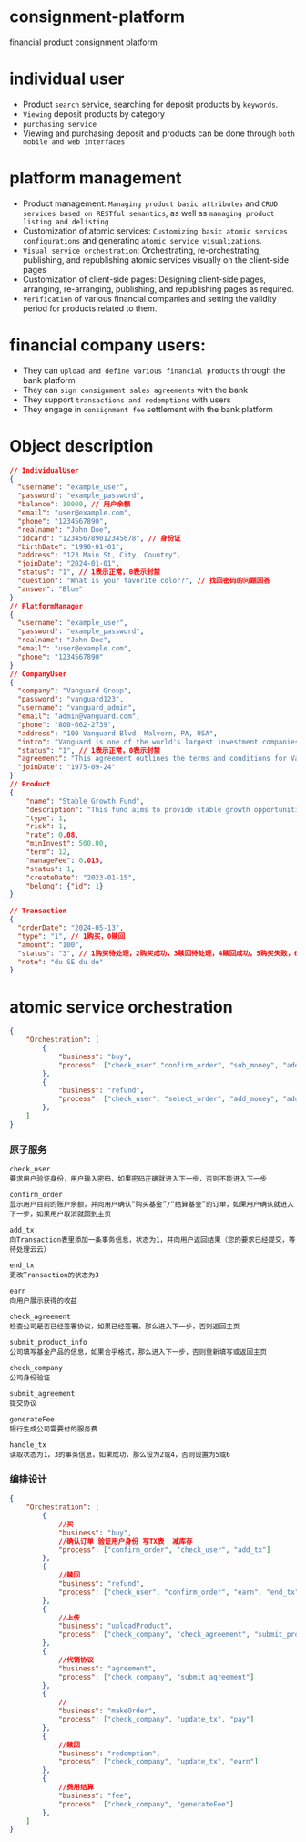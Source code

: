 # consignment-platform
financial product consignment platform

# individual user
- Product `search` service, searching for deposit products by `keywords`.
- `Viewing` deposit products by category
- `purchasing service`
- Viewing and purchasing deposit and products can be done through `both mobile and web interfaces`

# platform management
- Product management: `Managing product basic attributes` and `CRUD services based on RESTful semantics`, as well as `managing product listing and delisting`
- Customization of atomic services: `Customizing basic atomic services configurations` and generating `atomic service visualizations`.
- `Visual service orchestration`: Orchestrating, re-orchestrating, publishing, and republishing atomic services visually on the client-side pages
- Customization of client-side pages: Designing client-side pages, arranging, re-arranging, publishing, and republishing pages as required.
- `Verification` of various financial companies and setting the validity period for products related to them.


# financial company users:
- They can `upload and define various financial products` through the bank platform
- They can `sign consignment sales agreements` with the bank
- They support `transactions and redemptions` with users
- They engage in `consignment fee` settlement with the bank platform

# Object description
```json
// IndividualUser
{
  "username": "example_user",
  "password": "example_password",
  "balance": 10000, // 用户余额
  "email": "user@example.com",
  "phone": "1234567890",
  "realname": "John Doe",
  "idcard": "123456789012345678", // 身份证
  "birthDate": "1990-01-01",
  "address": "123 Main St, City, Country",
  "joinDate": "2024-01-01",
  "status": "1", // 1表示正常，0表示封禁
  "question": "What is your favorite color?", // 找回密码的问题回答
  "answer": "Blue"
}
// PlatformManager
{
  "username": "example_user",
  "password": "example_password",
  "realname": "John Doe",
  "email": "user@example.com",
  "phone": "1234567890"
}
// CompanyUser
{
  "company": "Vanguard Group",
  "password": "vanguard123",
  "username": "vanguard_admin",
  "email": "admin@vanguard.com",
  "phone": "800-662-2739",
  "address": "100 Vanguard Blvd, Malvern, PA, USA",
  "intro": "Vanguard is one of the world's largest investment companies, offering a large selection of low-cost mutual funds, ETFs, advice, and related services.",
  "status": "1", // 1表示正常，0表示封禁
  "agreement": "This agreement outlines the terms and conditions for Vanguard's products to be sold on the platform.",
  "joinDate": "1975-09-24"
}
// Product
{
    "name": "Stable Growth Fund",
    "description": "This fund aims to provide stable growth opportunities through a diversified investment portfolio for long-term returns.",
    "type": 1,
    "risk": 1,
    "rate": 0.08,
    "minInvest": 500.00,
    "term": 12,
    "manageFee": 0.015,
    "status": 1,
    "createDate": "2023-01-15",
    "belong": {"id": 1}
}

// Transaction
{
  "orderDate": "2024-05-13",
  "type": "1", // 1购买，0赎回
  "amount": "100",
  "status": "3", // 1购买待处理，2购买成功，3赎回待处理，4赎回成功，5购买失败，6赎回失败
  "note": "du SE du de"
}
```
# atomic service orchestration
```json
{
    "Orchestration": [
        {
            "business": "buy",
            "process": ["check_user","confirm_order", "sub_money", "add_tx"]
        },
        {
            "business": "refund",
            "process": ["check_user", "select_order", "add_money", "add_tx"]
        },
    ]
}
```

### 原子服务
```
check_user
要求用户验证身份，用户输入密码，如果密码正确就进入下一步，否则不能进入下一步

confirm_order
显示用户目前的账户余额，并向用户确认“购买基金”/“结算基金”的订单，如果用户确认就进入下一步，如果用户取消就回到主页

add_tx
向Transaction表里添加一条事务信息，状态为1，并向用户返回结果（您的要求已经提交，等待处理云云）

end_tx
更改Transaction的状态为3

earn
向用户展示获得的收益

check_agreement
检查公司是否已经签署协议，如果已经签署，那么进入下一步，否则返回主页

submit_product_info
公司填写基金产品的信息，如果合乎格式，那么进入下一步，否则重新填写或返回主页

check_company
公司身份验证

submit_agreement
提交协议

generateFee
银行生成公司需要付的服务费

handle_tx
读取状态为1，3的事务信息，如果成功，那么设为2或4，否则设置为5或6
```
### 编排设计
```json
{
    "Orchestration": [
        {
            //买
            "business": "buy",  
            //确认订单 验证用户身份 写TX表  减库存
            "process": ["confirm_order", "check_user", "add_tx"]
        },
        {
            //赎回
            "business": "refund",
            "process": ["check_user", "confirm_order", "earn", "end_tx"]
        },
        {   
            //上传
            "business": "uploadProduct",
            "process": ["check_company", "check_agreement", "submit_product_info"]
        },
        {   
            //代销协议
            "business": "agreement",
            "process": ["check_company", "submit_agreement"]
        },
        {   
            //
            "business": "makeOrder",
            "process": ["check_company", "update_tx", "pay"]
        },
        {   
            //赎回
            "business": "redemption",
            "process": ["check_company", "update_tx", "earn"]
        },
        {   
            //费用结算
            "business": "fee",
            "process": ["check_company", "generateFee"]
        },
    ]
}

```